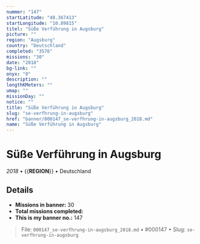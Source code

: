 ```yaml
---
nummer: "147"
startLatitude: "48.367413"
startLongitude: "10.89815"
titel: "Süße Verführung in Augsburg"
picture: ""
region: "Augsburg"
country: "Deutschland"
completed: "3576"
missions: "30"
date: "2018"
bg-link: ""
onyx: "0"
description: ""
lengthKMeters: ""
umap: ""
missionDay: ""
notice: ""
title: "Süße Verführung in Augsburg"
slug: "se-verfhrung-in-augsburg"
href: "banner/000147_se-verfhrung-in-augsburg_2018.md"
name: "Süße Verführung in Augsburg"
---
```

# Süße Verführung in Augsburg

*2018* • {{__REGION__}} • Deutschland





## Details

- **Missions in banner:** 30
- **Total missions completed:** 
- **This is my banner no.:** 147






> File: `000147_se-verfhrung-in-augsburg_2018.md` • #000147 • Slug: `se-verfhrung-in-augsburg`
